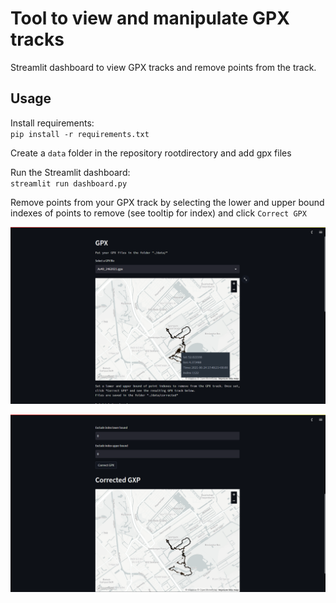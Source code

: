 # Tool to view and manipulate GPX tracks

Streamlit dashboard to view GPX tracks and remove points from the track.

## Usage

Install requirements:  
`pip install -r requirements.txt`

Create a `data` folder in the repository rootdirectory and add gpx files

Run the Streamlit dashboard:  
`streamlit run dashboard.py`

Remove points from your GPX track by selecting the lower and upper bound
indexes of points to remove (see tooltip for index) and click `Correct GPX`

![img.png](images/img.png)

![img.png](images/img_correct_gpx.png)